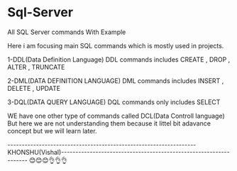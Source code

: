 # Sql-Server
All SQL Server commands With Example 

Here i am  focusing main SQL commands which is mostly used in projects.
 
1-DDL(Data Definition Language)
DDL commands includes CREATE , DROP , ALTER , TRUNCATE

2-DML(DATA DEFINITION LANGUAGE)
DML commands includes INSERT , DELETE , UPDATE

3-DQL(DATA QUERY LANGUAGE)
DQL commands only includes SELECT

WE have one other type of commands called DCL(Data Controll language) But here we are not understanding them because it littel bit adavance concept but we will learn later.

------------------------------------------------------------------KHONSHU(Vishal)------------------------------------------------------------------
                                                                  😊😊😊👌👌👌

 

